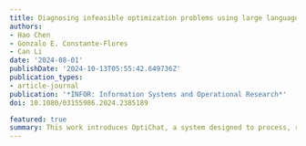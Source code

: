 ```yaml
---
title: Diagnosing infeasible optimization problems using large language models
authors:
- Hao Chen
- Gonzalo E. Constante-Flores
- Can Li
date: '2024-08-01'
publishDate: '2024-10-13T05:55:42.649736Z'
publication_types:
- article-journal
publication: '*INFOR: Information Systems and Operational Research*'
doi: 10.1080/03155986.2024.2385189

featured: true
summary: This work introduces OptiChat, a system designed to process, revise, and explain optimization models through natural language dialogues.
---
```

